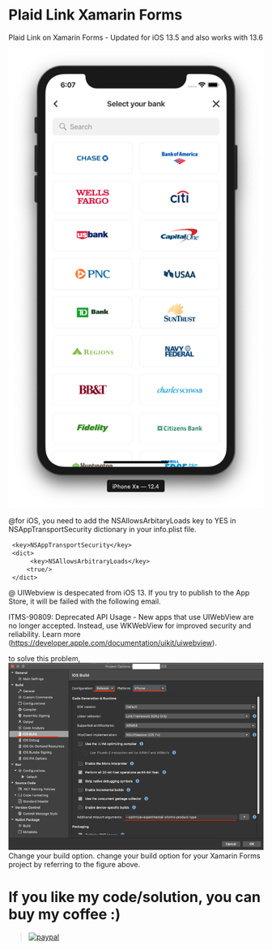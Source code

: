 # Plaid Link Xamarin Forms
Plaid Link on Xamarin Forms - Updated for iOS 13.5 and also works with 13.6

![Image description](https://github.com/ijeong1/Plaid-Link-XamarinForms/blob/master/Screen_Shot.png)

@for iOS, you need to add the NSAllowsArbitaryLoads key to YES in NSAppTransportSecurity dictionary in your info.plist file.

```
 <key>NSAppTransportSecurity</key>
 <dict>
      <key>NSAllowsArbitraryLoads</key>
     <true/>
 </dict>
```
@ UIWebview is despecated from iOS 13.
If you try to publish to the App Store, it will be failed with the following email.

ITMS-90809: Deprecated API Usage - New apps that use UIWebView are no longer accepted. Instead, use WKWebView for improved security and reliability. Learn more (https://developer.apple.com/documentation/uikit/uiwebview).

to solve this problem,
![Image description](https://github.com/ijeong1/Plaid-Link-XamarinForms/blob/master/BuildOption.png)
Change your build option. change your build option for your Xamarin Forms project by referring to the figure above.


# If you like my code/solution, you can buy my coffee :)
> [![paypal](https://www.paypalobjects.com/en_US/i/btn/btn_donateCC_LG.gif)](https://www.paypal.com/cgi-bin/webscr?cmd=_donations&business=G3F8F88VVYKRY&currency_code=USD&source=url)
